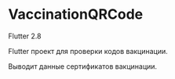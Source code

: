 # VaccinationQRCode
Flutter 2.8

Flutter проект для проверки кодов вакцинации.

Выводит данные сертификатов вакцинации.
